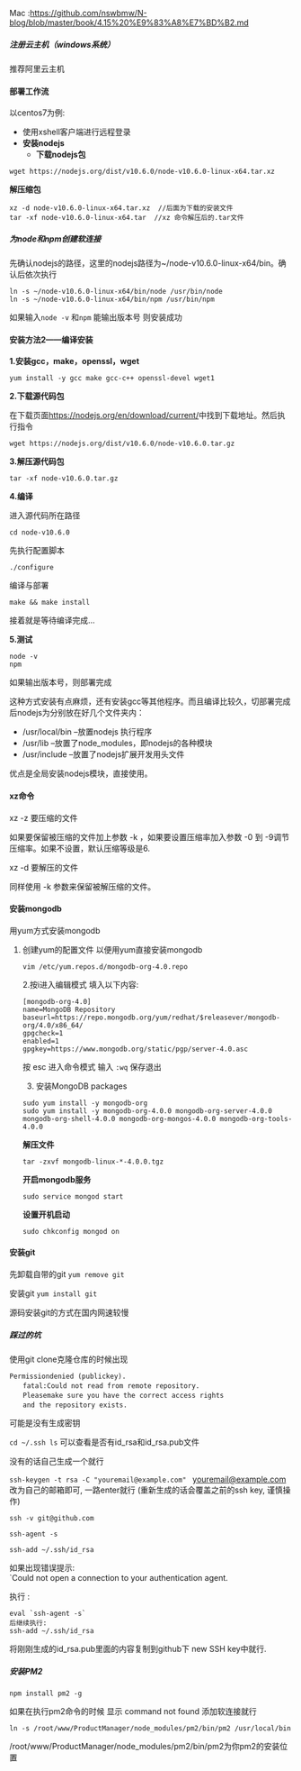 Mac :<https://github.com/nswbmw/N-blog/blob/master/book/4.15%20%E9%83%A8%E7%BD%B2.md> 



##### 注册云主机（windows系统）

推荐阿里云主机

#### 部署工作流

以centos7为例:

* 使用xshell客户端进行远程登录
* **安装nodejs**
  * **下载nodejs包**

`wget https://nodejs.org/dist/v10.6.0/node-v10.6.0-linux-x64.tar.xz`

**解压缩包**

```shell
xz -d node-v10.6.0-linux-x64.tar.xz  //后面为下载的安装文件
tar -xf node-v10.6.0-linux-x64.tar  //xz 命令解压后的.tar文件
```

##### 为node和npm创建软连接

先确认nodejs的路径，这里的nodejs路径为~/node-v10.6.0-linux-x64/bin。确认后依次执行 

```shell
ln -s ~/node-v10.6.0-linux-x64/bin/node /usr/bin/node
ln -s ~/node-v10.6.0-linux-x64/bin/npm /usr/bin/npm
```

如果输入`node -v` 和`npm` 能输出版本号 则安装成功



#### 安装方法2——编译安装

**1.安装gcc，make，openssl，wget**

```
yum install -y gcc make gcc-c++ openssl-devel wget1
```

**2.下载源代码包**

在下载页面<https://nodejs.org/en/download/current/>中找到下载地址。然后执行指令

```shell
wget https://nodejs.org/dist/v10.6.0/node-v10.6.0.tar.gz
```

**3.解压源代码包**

```shell
tar -xf node-v10.6.0.tar.gz
```

**4.编译**

进入源代码所在路径

```
cd node-v10.6.0
```

先执行配置脚本

```
./configure
```

编译与部署

```
make && make install
```

接着就是等待编译完成…

**5.测试**

```
node -v
npm
```

如果输出版本号，则部署完成

这种方式安装有点麻烦，还有安装gcc等其他程序。而且编译比较久，切部署完成后nodejs为分别放在好几个文件夹内：

- /usr/local/bin –放置nodejs 执行程序
- /usr/lib –放置了node_modules，即nodejs的各种模块
- /usr/include –放置了nodejs扩展开发用头文件

优点是全局安装nodejs模块，直接使用。

 

#### xz命令 

xz -z 要压缩的文件

如果要保留被压缩的文件加上参数 -k ，如果要设置压缩率加入参数 -0 到 -9调节压缩率。如果不设置，默认压缩等级是6.

xz -d 要解压的文件

同样使用 -k 参数来保留被解压缩的文件。



#### 安装mongodb

用yum方式安装mongodb

1. 创建yum的配置文件  以便用yum直接安装mongodb

   ```shell
   vim /etc/yum.repos.d/mongodb-org-4.0.repo
   ```

   2.按i进入编辑模式 填入以下内容:

   ```shell
   [mongodb-org-4.0]
   name=MongoDB Repository
   baseurl=https://repo.mongodb.org/yum/redhat/$releasever/mongodb-org/4.0/x86_64/
   gpgcheck=1
   enabled=1
   gpgkey=https://www.mongodb.org/static/pgp/server-4.0.asc
   ```

   按 esc 进入命令模式  输入 `:wq` 保存退出

   3. 安装MongoDB packages

   ```shell
   sudo yum install -y mongodb-org
   sudo yum install -y mongodb-org-4.0.0 mongodb-org-server-4.0.0 mongodb-org-shell-4.0.0 mongodb-org-mongos-4.0.0 mongodb-org-tools-4.0.0
   ```

   **解压文件**

   `tar -zxvf mongodb-linux-*-4.0.0.tgz`

   **开启mongodb服务**

   `sudo service mongod start`

   **设置开机启动**

   `sudo chkconfig mongod on`





#### 安装git

 先卸载自带的git  `yum remove git `

安装git `yum install git `

源码安装git的方式在国内网速较慢 



##### 踩过的坑

使用git clone克隆仓库的时候出现

```
Permissiondenied (publickey).
　　fatal:Could not read from remote repository.
　　Pleasemake sure you have the correct access rights
　　and the repository exists.
```

可能是没有生成密钥

`cd ~/.ssh ls` 可以查看是否有id_rsa和id_rsa.pub文件

没有的话自己生成一个就行

`ssh-keygen -t rsa -C "youremail@example.com" `  youremail@example.com 改为自己的邮箱即可, 一路enter就行 (重新生成的话会覆盖之前的ssh key, 谨慎操作)

`ssh -v git@github.com  `

`ssh-agent -s `

`ssh-add ~/.ssh/id_rsa `

如果出现错误提示: `Could not open a connection to your authentication agent. 

执行 :

```
eval `ssh-agent -s`
后继续执行:
ssh-add ~/.ssh/id_rsa
```

将刚刚生成的id_rsa.pub里面的内容复制到github下 new SSH key中就行.

##### 安装PM2

`npm install pm2 -g `

如果在执行pm2命令的时候 显示 command not found 添加软连接就行

`ln -s /root/www/ProductManager/node_modules/pm2/bin/pm2 /usr/local/bin`

/root/www/ProductManager/node_modules/pm2/bin/pm2为你pm2的安装位置

